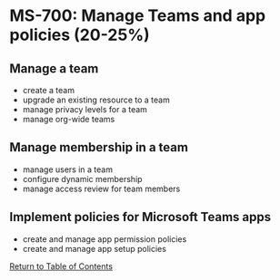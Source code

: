 # MS-700: Manage Teams and app policies (20-25%)

## Manage a team
- create a team
- upgrade an existing resource to a team
- manage privacy levels for a team
- manage org-wide teams

## Manage membership in a team
- manage users in a team
- configure dynamic membership
- manage access review for team members

## Implement policies for Microsoft Teams apps
- create and manage app permission policies
- create and manage app setup policies

[Return to Table of Contents](README.md)